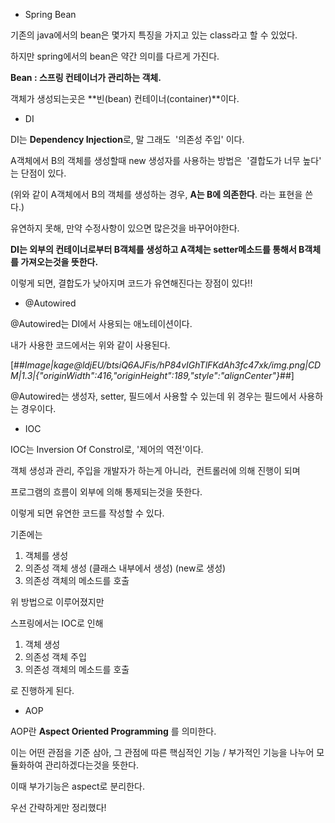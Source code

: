 -   Spring Bean

기존의 java에서의 bean은 몇가지 특징을 가지고 있는 class라고 할 수 있었다.

하지만 spring에서의 bean은 약간 의미를 다르게 가진다. 

**Bean : 스프링 컨테이너가 관리하는 객체.**

객체가 생성되는곳은 **빈(bean) 컨테이너(container)**이다.

-   DI

DI는 **Dependency Injection**로, 말 그래도  '의존성 주입' 이다.

A객체에서 B의 객체를 생성할때 new 생성자를 사용하는 방법은  '결합도가 너무 높다' 는 단점이 있다. 

(위와 같이 A객체에서 B의 객체를 생성하는 경우, **A는 B에 의존한다**. 라는 표현을 쓴다.)

유연하지 못해, 만약 수정사항이 있으면 많은것을 바꾸어야한다. 

**DI는 외부의 컨테이너로부터 B객체를 생성하고 A객체는 setter메소드를 통해서 B객체를 가져오는것을 뜻한다.**

이렇게 되면, 결합도가 낮아지며 코드가 유연해진다는 장점이 있다!!

-   @Autowired

@Autowired는 DI에서 사용되는 애노테이션이다. 

내가 사용한 코드에서는 위와 같이 사용된다. 

[##_Image|kage@ldjEU/btsiQ6AJFis/hP84vIGhTlFKdAh3fc47xk/img.png|CDM|1.3|{"originWidth":416,"originHeight":189,"style":"alignCenter"}_##]

@Autowired는 생성자, setter, 필드에서 사용할 수 있는데 위 경우는 필드에서 사용하는 경우이다.

-   IOC

IOC는 Inversion Of Constrol로, '제어의 역전'이다.

객체 생성과 관리, 주입을 개발자가 하는게 아니라,  컨트롤러에 의해 진행이 되며

프로그램의 흐름이 외부에 의해 통제되는것을 뜻한다. 

이렇게 되면 유연한 코드를 작성할 수 있다.

기존에는

1.  객체를 생성
2.  의존성 객체 생성 (클래스 내부에서 생성) (new로 생성)
3.  의존성 객체의 메소드를 호출

위 방법으로 이루어졌지만 

스프링에서는 IOC로 인해 

1.  객체 생성
2.  의존성 객체 주입
3.  의존성 객체의 메소드를 호출

로 진행하게 된다. 

-   AOP

AOP란 **Aspect Oriented Programming** 를 의미한다. 

이는 어떤 관점을 기준 삼아, 그 관점에 따른 핵심적인 기능 / 부가적인 기능을 나누어 모듈화하여 관리하겠다는것을 뜻한다. 

이때 부가기능은 aspect로 분리한다. 

우선 간략하게만 정리했다!